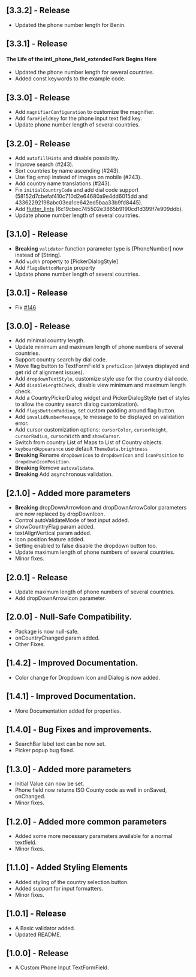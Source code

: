 ## [3.3.2] - Release

- Updated the phone number length for Benin.

## [3.3.1] - Release

#### The Life of the intl_phone_field_extended Fork Begins Here

- Updated the phone number length for several countries.
- Added const keywords to the example code.

## [3.3.0] - Release

- Add `magnifierConfiguration` to customize the magnifier.
- Add `formFieldKey` for the phone input text field key.
- Update phone number length of several countries.

## [3.2.0] - Release

- Add `autofillHints` and disable possibility.
- Improve search (#243).
- Sort countries by name ascending (#243).
- Use flag emoji instead of images on mobile (#243).
- Add country name translations (#243).
- Fix `initialCountryCode` and add dial code support (58152d7cbefaf410c710d2e64680a9e4dd6015dd and 43362292198abc03ea1ce642ed5baa33b9fd8445).
- Add [flutter_lints](https://pub.dev/packages/flutter_lints) (6c19cbec745502e3865b9190cd1d399f7e909ddb).
- Update phone number length of several countries.

## [3.1.0] - Release

- **Breaking** `validator` function parameter type is [PhoneNumber] now instead of [String].
- Add `width` property to [PickerDialogStyle]
- Add `flagsButtonMargin` property
- Update phone number length of several countries.

## [3.0.1] - Release

- Fix [#146](https://github.com/vanshg395/intl_phone_field/issues/146)

## [3.0.0] - Release

- Add minimal country length.
- Update minimum and maximum length of phone numbers of several countries.
- Support country search by dial code.
- Move flag button to TextFormField's `prefixIcon` (always displayed and get rid of alignment issues).
- Add `dropdownTextStyle`, customize style use for the country dial code.
- Add `disableLengthCheck`, disable view minimum and maximum length check.
- Add a CountryPickerDialog widget and PickerDialogStyle (set of styles to allow the country search dialog customization).
- Add `flagsButtonPadding`, set custom padding around flag button.
- Add `invalidNumberMessage`, te message to be displayed on validation error.
- Add cursor customization options: `cursorColor`, `cursorHeight`, `cursorRadius`, `cursorWidth` and `showCursor`.
- Switch from country List of Maps to List of Country objects.
- `keyboardAppearance` use default `ThemeData.brightness`
- **Breaking** Rename `dropDownIcon` to `dropdownIcon` and `iconPosition` to `dropdownIconPosition`.
- **Breaking** Remove `autovalidate`.
- **Breaking** Add asynchronous validation.

## [2.1.0] - Added more parameters

- **Breaking** dropDownArrowIcon and dropDownArrowColor parameters are now replaced by dropDownIcon.
- Control autoValidateMode of text input added.
- showCountryFlag param added.
- textAlignVertical param added.
- Icon position feature added.
- Setting enabled to false disable the dropdown button too.
- Update maximum length of phone numbers of several countries.
- Minor fixes.

## [2.0.1] - Release

- Update maximum length of phone numbers of several countries.
- Add dropDownArrowIcon parameter.

## [2.0.0] - Null-Safe Compatibility.

- Package is now null-safe.
- onCountryChanged param added.
- Other Fixes.

## [1.4.2] - Improved Documentation.

- Color change for Dropdown Icon and Dialog is now added.

## [1.4.1] - Improved Documentation.

- More Documentation added for properties.

## [1.4.0] - Bug Fixes and improvements.

- SearchBar label text can be now set.
- Picker popup bug fixed.

## [1.3.0] - Added more parameters

- Initial Value can now be set.
- Phone field now returns ISO County code as well in onSaved, onChanged.
- Minor fixes.

## [1.2.0] - Added more common parameters

- Added some more necessary parameters available for a normal textfield.
- Minor fixes.

## [1.1.0] - Added Styling Elements

- Added styling of the country selection button.
- Added support for input formatters.
- Minor fixes.

## [1.0.1] - Release

- A Basic validator added.
- Updated README.

## [1.0.0] - Release

- A Custom Phone Input TextFormField.
